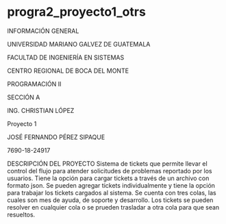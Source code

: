 # progra2_proyecto1_otrs
INFORMACIÓN GENERAL

UNIVERSIDAD MARIANO GALVEZ DE GUATEMALA

FACULTAD DE INGENIERÍA EN SISTEMAS

CENTRO REGIONAL DE BOCA DEL MONTE

PROGRAMACIÓN II

SECCIÓN A

ING. CHRISTIAN LÓPEZ

Proyecto 1

JOSÉ FERNANDO PÉREZ SIPAQUE

7690-18-24917



DESCRIPCIÓN DEL PROYECTO
Sistema de tickets que permite llevar el control del flujo para atender solicitudes de problemas reportado por los usuarios.  Tiene la opción para cargar tickets a través de un archivo con formato json.  Se pueden agregar tickets individualmente y tiene la opción para trabajar los tickets cargados al sistema.  Se cuenta con tres colas, las cuales son mes de ayuda, de soporte y desarrollo.  Los tickets se pueden resolver en cualquier cola o se prueden trasladar a otra cola para que sean resueltos.
